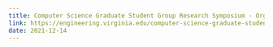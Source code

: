 ```yaml
---
title: Computer Science Graduate Student Group Research Symposium - Organized and Hosted by Soneya
link: https://engineering.virginia.edu/computer-science-graduate-student-group-research-symposium
date: 2021-12-14
---
```

